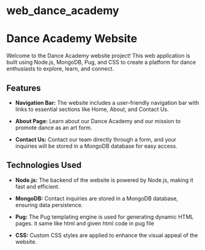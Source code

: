 # web_dance_academy

# Dance Academy Website

Welcome to the Dance Academy website project! This web application is built using Node.js, MongoDB, Pug, and CSS to create a platform for dance enthusiasts to explore, learn, and connect.

## Features

- **Navigation Bar:** The website includes a user-friendly navigation bar with links to essential sections like Home, About, and Contact Us.

- **About Page:** Learn about our Dance Academy and our mission to promote dance as an art form.

- **Contact Us:** Contact our team directly through a form, and your inquiries will be stored in a MongoDB database for easy access.

## Technologies Used

- **Node.js:** The backend of the website is powered by Node.js, making it fast and efficient.

- **MongoDB:** Contact inquiries are stored in a MongoDB database, ensuring data persistence.

- **Pug:** The Pug templating engine is used for generating dynamic HTML pages. it same like html and  given html code in pug file 

- **CSS:** Custom CSS styles are applied to enhance the visual appeal of the website.

